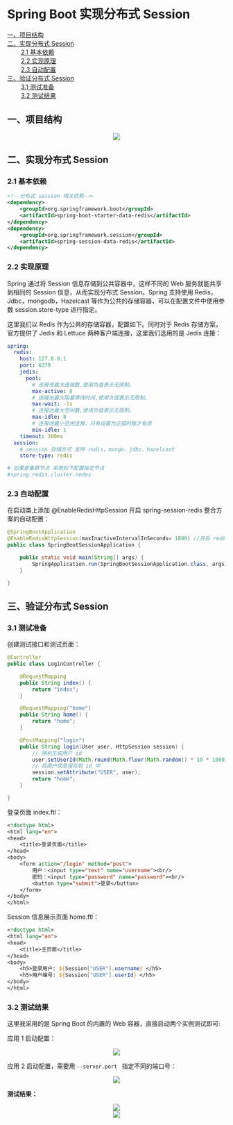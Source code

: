 # Spring Boot 实现分布式 Session

<nav>
<a href="#一项目结构">一、项目结构</a><br/>
<a href="#二实现分布式-Session">二、实现分布式 Session</a><br/>
&nbsp;&nbsp;&nbsp;&nbsp;&nbsp;&nbsp;&nbsp;&nbsp;<a href="#21-基本依赖">2.1 基本依赖</a><br/>
&nbsp;&nbsp;&nbsp;&nbsp;&nbsp;&nbsp;&nbsp;&nbsp;<a href="#22-实现原理">2.2 实现原理</a><br/>
&nbsp;&nbsp;&nbsp;&nbsp;&nbsp;&nbsp;&nbsp;&nbsp;<a href="#23-自动配置">2.3 自动配置</a><br/>
<a href="#三验证分布式-Session">三、验证分布式 Session</a><br/>
&nbsp;&nbsp;&nbsp;&nbsp;&nbsp;&nbsp;&nbsp;&nbsp;<a href="#31-测试准备">3.1 测试准备</a><br/>
&nbsp;&nbsp;&nbsp;&nbsp;&nbsp;&nbsp;&nbsp;&nbsp;<a href="#32-测试结果">3.2 测试结果</a><br/>
</nav>

## 一、项目结构

<div align="center"> <img src="https://gitee.com/heibaiying/spring-samples-for-all/raw/master/pictures/spring-boot-session.png"/> </div>


## 二、实现分布式 Session

### 2.1 基本依赖

```xml
<!--分布式 session 相关依赖-->
<dependency>
    <groupId>org.springframework.boot</groupId>
    <artifactId>spring-boot-starter-data-redis</artifactId>
</dependency>
<dependency>
    <groupId>org.springframework.session</groupId>
    <artifactId>spring-session-data-redis</artifactId>
</dependency>
```

### 2.2 实现原理

Spring 通过将 Session 信息存储到公共容器中，这样不同的 Web 服务就能共享到相同的 Session 信息，从而实现分布式 Session。Spring 支持使用 Redis， Jdbc，mongodb，Hazelcast 等作为公共的存储容器，可以在配置文件中使用参数 session.store-type 进行指定。

这里我们以 Redis 作为公共的存储容器，配置如下。同时对于 Redis 存储方案，官方提供了 Jedis 和 Lettuce 两种客户端连接，这里我们选用的是 Jedis 连接：

```yaml
spring:
  redis:
    host: 127.0.0.1
    port: 6379
    jedis:
      pool:
        # 连接池最大连接数,使用负值表示无限制。
        max-active: 8
        # 连接池最大阻塞等待时间,使用负值表示无限制。
        max-wait: -1s
        # 连接池最大空闲数,使用负值表示无限制。
        max-idle: 8
        # 连接池最小空闲连接，只有设置为正值时候才有效
        min-idle: 1
    timeout: 300ms
  session:
    # session 存储方式 支持 redis、mongo、jdbc、hazelcast
    store-type: redis

# 如果是集群节点 采用如下配置指定节点
#spring.redis.cluster.nodes
```

### 2.3 自动配置

在启动类上添加 @EnableRedisHttpSession 开启 spring-session-redis 整合方案的自动配置：

```java
@SpringBootApplication
@EnableRedisHttpSession(maxInactiveIntervalInSeconds= 1800) //开启 redis session 支持,并配置 session 过期时间
public class SpringBootSessionApplication {

    public static void main(String[] args) {
        SpringApplication.run(SpringBootSessionApplication.class, args);
    }

}
```



## 三、验证分布式 Session

### 3.1 测试准备

创建测试接口和测试页面：

```java
@Controller
public class LoginController {

    @RequestMapping
    public String index() {
        return "index";
    }

    @RequestMapping("home")
    public String home() {
        return "home";
    }

    @PostMapping("login")
    public String login(User user, HttpSession session) {
        // 随机生成用户 id
        user.setUserId(Math.round(Math.floor(Math.random() * 10 * 1000)));
        // 将用户信息保存到 id 中
        session.setAttribute("USER", user);
        return "home";
    }

}
```

登录页面 index.ftl：

```jsp
<!doctype html>
<html lang="en">
<head>
    <title>登录页面</title>
</head>
<body>
    <form action="/login" method="post">
        用户：<input type="text" name="username"><br/>
        密码：<input type="password" name="password"><br/>
        <button type="submit">登录</button>
    </form>
</body>
</html>
```

Session 信息展示页面 home.ftl：

```jsp
<!doctype html>
<html lang="en">
<head>
    <title>主页面</title>
</head>
<body>
    <h5>登录用户: ${Session["USER"].username} </h5>
    <h5>用户编号: ${Session["USER"].userId} </h5>
</body>
</html>
```

### 3.2 测试结果

这里我采用的是 Spring Boot 的内置的 Web 容器，直接启动两个实例测试即可:

应用 1 启动配置：

<div align="center"> <img src="https://gitee.com/heibaiying/spring-samples-for-all/raw/master/pictures/spring-boot-session-app1.png"/> </div>

应用 2 启动配置，需要用 `--server.port ` 指定不同的端口号：

<div align="center"> <img src="https://gitee.com/heibaiying/spring-samples-for-all/raw/master/pictures/spring-boot-session-app2.png"/> </div>

**测试结果：**

<div align="center"> <img src="https://gitee.com/heibaiying/spring-samples-for-all/raw/master/pictures/spring-boot-session-8080.png"/> </div>
<div align="center"> <img src="https://gitee.com/heibaiying/spring-samples-for-all/raw/master/pictures/spring-boot-session-8090.png"/> </div>
